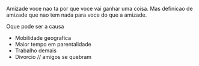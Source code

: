 Amizade voce nao ta por que voce vai ganhar uma coisa. Mas definicao de amizade que nao tem nada para voce do que a amizade. 

Oque pode ser a causa

- Mobilidade geografica
- Maior tempo em parentalidade 
- Trabalho demais
- Divorcio // amigos se quebram


